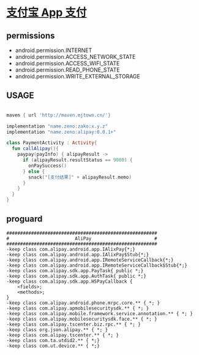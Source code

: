 # [支付宝 App 支付](https://docs.open.alipay.com/204/105296/)

## permissions 

- android.permission.INTERNET
- android.permission.ACCESS_NETWORK_STATE
- android.permission.ACCESS_WIFI_STATE
- android.permission.READ_PHONE_STATE
- android.permission.WRITE_EXTERNAL_STORAGE


## USAGE
```groovy

maven { url 'http://maven.mjtown.cn/'}

implementation "name.zeno:zako:x.y.z"
implementation "name.zeno:alipay:0.0.1+"
```

```kotlin
class PaymentActivity : Activity{
  fun callAlipay(){
    paypay(payInfo) { alipayResult ->
      if (alipayResult.resultStatus == 9000) {
        onPaySuccess()
      } else {
        snack("[支付结果]" + alipayResult.memo)
      }
    }
  }
}
```



## proguard 
```proguard
#######################################################
#                        AliPay                       #
#######################################################
-keep class com.alipay.android.app.IAlixPay{*;}
-keep class com.alipay.android.app.IAlixPay$Stub{*;}
-keep class com.alipay.android.app.IRemoteServiceCallback{*;}
-keep class com.alipay.android.app.IRemoteServiceCallback$Stub{*;}
-keep class com.alipay.sdk.app.PayTask{ public *;}
-keep class com.alipay.sdk.app.AuthTask{ public *;}
-keep class com.alipay.sdk.app.H5PayCallback {
    <fields>;
    <methods>;
}
-keep class com.alipay.android.phone.mrpc.core.** { *; }
-keep class com.alipay.apmobilesecuritysdk.** { *; }
-keep class com.alipay.mobile.framework.service.annotation.** { *; }
-keep class com.alipay.mobilesecuritysdk.face.** { *; }
-keep class com.alipay.tscenter.biz.rpc.** { *; }
-keep class org.json.alipay.** { *; }
-keep class com.alipay.tscenter.** { *; }
-keep class com.ta.utdid2.** { *;}
-keep class com.ut.device.** { *;}
```